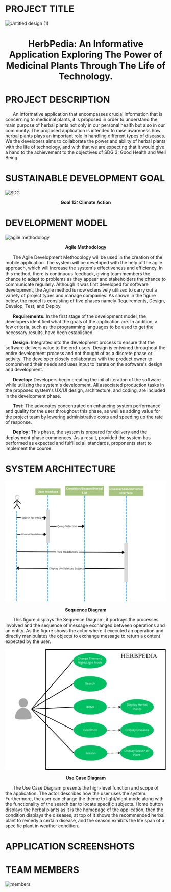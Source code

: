 # PROJECT TITLE

![Untitled design (1)](https://github.com/cortezjoseph/ADET_FINALPROJ/assets/114766731/73cadf64-732c-41e8-b55e-e078eab4e59b)

**<h1 align="center">HerbPedia: An Informative Application Exploring The Power of Medicinal Plants Through The Life of Technology.</h1>**

# PROJECT DESCRIPTION
&nbsp;&nbsp;&nbsp;&nbsp;&nbsp; An informative application that encompasses crucial information that is concerning to medicinal plants, it is proposed in order to understand the main purpose of herbal plants not only in our personal health but also in our community. The proposed application is intended to raise awareness how herbal plants plays an important role in handling different types of diseases. We the developers aims to collaborate the power and ability of herbal plants with the life of technology, and with that we are expecting that it would give a hand to the achievement to the objectives of SDG 3: Good Health and Well Being. 

# SUSTAINABLE DEVELOPMENT GOAL


![SDG](https://github.com/cortezjoseph/HerbPedia/assets/114766731/ab0c9a4b-3881-4ba4-b35b-fc1b27589bb5)

**<p align="center">Goal 13: Climate Action</p>**

# DEVELOPMENT MODEL

![agile methodology](https://github.com/cortezjoseph/HerbPedia/assets/114766731/a7c808c4-705d-4603-96ab-8396b3b203f2)

**<p align="center">Agile Methodology</p>**


&nbsp;&nbsp;&nbsp;&nbsp;&nbsp; The Agile Development Methodology will be used in the creation of the mobile application. The system will be developed with the help of the agile approach, which will increase the system's effectiveness and efficiency. In this method, there is continuous feedback, giving team members the chance to adapt to problems as they appear and stakeholders the chance to communicate regularly. Although it was first developed for software development, the Agile method is now extensively utilized to carry out a variety of project types and manage companies. As shown in the figure below, the model is consisting of five phases namely Requirements, Design, Develop, Test, and Deploy.

&nbsp;&nbsp;&nbsp;&nbsp;&nbsp; **Requirements:** In the first stage of the development model, the developers identified what the goals of the application are. In addition, a few criteria, such as the programming languages to be used to get the necessary results, have been established.

&nbsp;&nbsp;&nbsp;&nbsp;&nbsp; **Design:** Integrated into the development process to ensure that the software delivers value to the end-users. Design is entwined throughout the entire development process and not thought of as a discrete phase or activity. The developer closely collaborates with the product owner to comprehend their needs and uses input to iterate on the software's design and development.

&nbsp;&nbsp;&nbsp;&nbsp;&nbsp; **Develop:** Developers begin creating the initial iteration of the software while utilizing the system's development. All associated production tasks in the proposed system's UX/UI design, architecture, and coding, are included in the development phase.

&nbsp;&nbsp;&nbsp;&nbsp;&nbsp; **Test:** The advocates concentrated on enhancing system performance and quality for the user throughout this phase, as well as adding value for the project team by lowering administrative costs and speeding up the rate of response.

&nbsp;&nbsp;&nbsp;&nbsp;&nbsp; **Deploy:** This phase, the system is prepared for delivery and the deployment phase commences. As a result, provided the system has performed as expected and fulfilled all standards, proponents start to implement the course.

# SYSTEM ARCHITECTURE
<img src="assets/Herbpedia Sequence Diagram (1).png" alt="Alt text" title="Optional title">

**<p align="center">Sequence Diagram</p>**

&nbsp;&nbsp;&nbsp;&nbsp;&nbsp; This figure displays the Sequence Diagram, it portrays the processes involved and the sequence of message exchanged between operations and an entity. As the figure shows the actor where it executed an operation and directly manipulates the objects to exchange message to return a content expected by the user.<br>

<img src="assets/Use Case Diagram.png" alt="Alt text" title="Optional title">

**<p align="center">Use Case Diagram</p>**

&nbsp;&nbsp;&nbsp;&nbsp;&nbsp; The Use Case Diagram presents the high-level function and scope of the application. The actor describes how the user uses the system. Furthermore, the user can change the theme to light/night mode along with the functionality of the search bar to locate specific subjects. Home button displays the herbal plants as it is the homepage of the application, then the condition displays the diseases, at top of it shows the recommended herbal plant to remedy a certain disease, and the season exhibits the life span of a specific plant in weather condition.


# APPLICATION SCREENSHOTS

# TEAM MEMBERS

![members](https://github.com/cortezjoseph/HerbPedia/assets/114766731/bd7d299e-89ad-4a7c-92ff-b3b3c32369ed)




